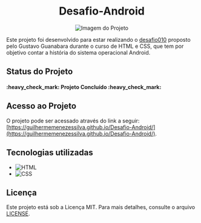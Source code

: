 <h1 align="center">Desafio-Android</h1>

<p align="center">
  <img src="https://github.com/GuilhermeMenezesSilva/Desafio-Android/assets/107522195/c7d6f89b-2850-4ea5-ba1e-d2da92655ed1" alt="Imagem do Projeto">
</p>

Este projeto foi desenvolvido para estar realizando o [desafio010](https://github.com/gustavoguanabara/html-css/tree/master/desafios/modulo-02/d010) proposto pelo Gustavo Guanabara durante o curso de HTML e CSS, que tem por objetivo contar a história do sistema operacional Android. 

## Status do Projeto
<h4>:heavy_check_mark: Projeto Concluído :heavy_check_mark:</h4>

## Acesso ao Projeto
O projeto pode ser acessado através do link a seguir: [https://guilhermemenezessilva.github.io/Desafio-Android/](https://guilhermemenezessilva.github.io/Desafio-Android/).

## Tecnologias utilizadas
- ![HTML](https://img.shields.io/badge/HTML-5-orange)
- ![CSS](https://img.shields.io/badge/CSS-3-blue)

## Licença
Este projeto está sob a Licença MIT. Para mais detalhes, consulte o arquivo [LICENSE](LICENSE).
